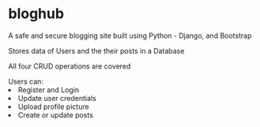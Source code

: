 # bloghub

A safe and secure blogging site built using Python - Django, and Bootstrap

Stores data of Users and the their posts in a Database

All four CRUD operations are covered

</ul>Users can:
<li> Register and Login </li>
<li> Update user credentials </li>
<li> Upload profile picture </li>
<li> Create or update posts </li>
</ul>
